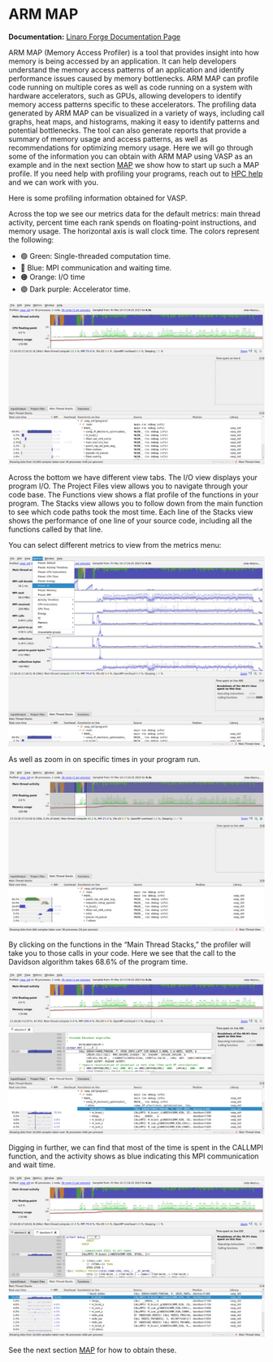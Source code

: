 # ARM MAP

**Documentation:** [Linaro Forge Documentation Page](https://www.linaroforge.com/documentation/)

ARM MAP (Memory Access Profiler) is a tool that provides insight into how memory is being accessed by an application. It can help developers understand the memory access patterns of an application and identify performance issues caused by memory bottlenecks. ARM MAP can profile code running on multiple cores as well as code running on a system with hardware accelerators, such as GPUs, allowing developers to identify memory access patterns specific to these accelerators. The profiling data generated by ARM MAP can be visualized in a variety of ways, including call graphs, heat maps, and histograms, making it easy to identify patterns and potential bottlenecks. The tool can also generate reports that provide a summary of memory usage and access patterns, as well as recommendations for optimizing memory usage. Here we will go through some of the information you can obtain with ARM MAP using VASP as an example and in the next section [MAP](map.md) we show how to start up such a MAP profile. If you need help with profiling your programs, reach out to [HPC help](mailto:hpc-help@nrel.gov) and we can work with you.


Here is some profiling information obtained for VASP.

Across the top we see our metrics data for the default metrics: main thread activity, percent time each rank spends on floating-point instructions, and memory usage. The horizontal axis is wall clock time. The colors represent the following:  

* &#x1F7E2; Green: Single-threaded computation time. 
* &#x1F535; Blue: MPI communication and waiting time. 
* &#x1F7E0; Orange: I/O time
* &#128995; Dark purple: Accelerator time. 

![VASP-MAP-1](../../../../../overrides/assets/images/Profiling/ARM-MAP-1.png)

Across the bottom we have different view tabs. The I/O view displays your program I/O. The Project Files view allows you to navigate through your code base. The Functions view shows a flat profile of the functions in your program. The Stacks view allows you to follow down from the main function to see which code paths took the most time. Each line of the Stacks view shows the performance of one line of your source code, including all the functions called by that line.

You can select different metrics to view from the metrics menu: 

![VASP-MAP-2](../../../../../overrides/assets/images/Profiling/ARM-MAP-2.png)

As well as zoom in on specific times in your program run.

![VASP-MAP-3](../../../../../overrides/assets/images/Profiling/ARM-MAP-3.png)

By clicking on the functions in the “Main Thread Stacks,” the profiler will take you to those calls in your code. Here we see that the call to the Davidson algorithm takes 68.6% of the program time.

![VASP-MAP-4](../../../../../overrides/assets/images/Profiling/ARM-MAP-4.png)

Digging in further, we can find that most of the time is spent in the CALLMPI function, and the activity shows as blue indicating this MPI communication and wait time.

![VASP-MAP-5](../../../../../overrides/assets/images/Profiling/ARM-MAP-5.png)

See the next section [MAP](map.md) for how to obtain these.